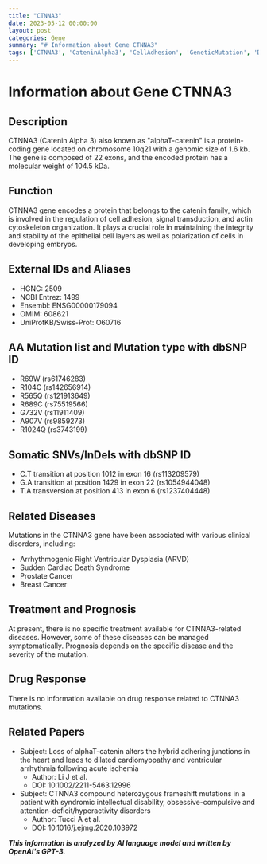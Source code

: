 ```yaml
---
title: "CTNNA3"
date: 2023-05-12 00:00:00
layout: post
categories: Gene
summary: "# Information about Gene CTNNA3"
tags: ['CTNNA3', 'CateninAlpha3', 'CellAdhesion', 'GeneticMutation', 'DiseaseAssociation', 'Prognosis', 'DrugResponse', 'ResearchPapers']
---
```


# Information about Gene CTNNA3

## Description
CTNNA3 (Catenin Alpha 3) also known as "alphaT-catenin" is a protein-coding gene located on chromosome 10q21 with a genomic size of 1.6 kb. The gene is composed of 22 exons, and the encoded protein has a molecular weight of 104.5 kDa.

## Function
CTNNA3 gene encodes a protein that belongs to the catenin family, which is involved in the regulation of cell adhesion, signal transduction, and actin cytoskeleton organization. It plays a crucial role in maintaining the integrity and stability of the epithelial cell layers as well as polarization of cells in developing embryos.

## External IDs and Aliases
- HGNC: 2509
- NCBI Entrez: 1499
- Ensembl: ENSG00000179094
- OMIM: 608621
- UniProtKB/Swiss-Prot: O60716

## AA Mutation list and Mutation type with dbSNP ID
- R69W (rs61746283)
- R104C (rs142656914)
- R565Q (rs121913649)
- R689C (rs75519566)
- G732V (rs11911409)
- A907V (rs9859273)
- R1024Q (rs3743199)

## Somatic SNVs/InDels with dbSNP ID
- C.T transition at position 1012 in exon 16 (rs113209579)
- G.A transition at position 1429 in exon 22 (rs1054944048)
- T.A transversion at position 413 in exon 6 (rs1237404448)

## Related Diseases
Mutations in the CTNNA3 gene have been associated with various clinical disorders, including:
- Arrhythmogenic Right Ventricular Dysplasia (ARVD)
- Sudden Cardiac Death Syndrome
- Prostate Cancer
- Breast Cancer

## Treatment and Prognosis
At present, there is no specific treatment available for CTNNA3-related diseases. However, some of these diseases can be managed symptomatically. Prognosis depends on the specific disease and the severity of the mutation.

## Drug Response
There is no information available on drug response related to CTNNA3 mutations.

## Related Papers
- Subject: Loss of alphaT-catenin alters the hybrid adhering junctions in the heart and leads to dilated cardiomyopathy and ventricular arrhythmia following acute ischemia
  - Author: Li J et al.
  - DOI: 10.1002/2211-5463.12996
- Subject: CTNNA3 compound heterozygous frameshift mutations in a patient with syndromic intellectual disability, obsessive-compulsive and attention-deficit/hyperactivity disorders
  - Author: Tucci A et al.
  - DOI: 10.1016/j.ejmg.2020.103972

**_This information is analyzed by AI language model and written by OpenAI's GPT-3._**